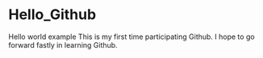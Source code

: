 # Hello_Github
Hello world example
This is my first time participating Github.
I hope to go forward fastly in learning Github.
